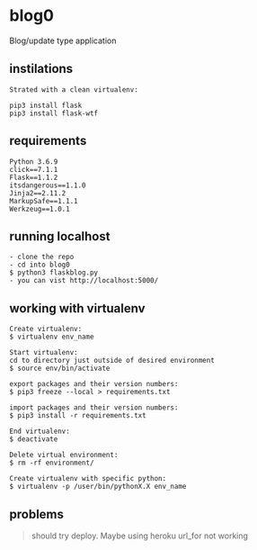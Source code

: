 # blog0
Blog/update type application

## instilations
```
Strated with a clean virtualenv:

pip3 install flask
pip3 install flask-wtf
```

## requirements
```
Python 3.6.9
click==7.1.1
Flask==1.1.2
itsdangerous==1.1.0
Jinja2==2.11.2
MarkupSafe==1.1.1
Werkzeug==1.0.1
```

## running localhost
```
- clone the repo
- cd into blog0
$ python3 flaskblog.py
- you can vist http://localhost:5000/
```

## working with virtualenv
```
Create virtualenv:
$ virtualenv env_name

Start virtualenv:
cd to directory just outside of desired environment
$ source env/bin/activate

export packages and their version numbers:
$ pip3 freeze --local > requirements.txt

import packages and their version numbers:
$ pip3 install -r requirements.txt

End virtualenv:
$ deactivate

Delete virtual environment:
$ rm -rf environment/

Create virtualenv with specific python:
$ virtualenv -p /user/bin/pythonX.X env_name
```

## problems
> should try deploy. Maybe using heroku
> url_for not working